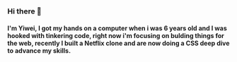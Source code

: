 ### Hi there 👋
#### I'm Yiwei, I got my hands on a computer when i was 6 years old and I was hooked with tinkering code, right now i'm focusing on bulding things for the web, recently I built a Netflix clone and are now doing a CSS deep dive to advance my skills.
<!--
**j-yw/j-yw** is a ✨ _special_ ✨ repository because its `README.md` (this file) appears on your GitHub profile.

Here are some ideas to get you started:

- 🔭 I’m currently working on ...
- 🌱 I’m currently learning ...
- 👯 I’m looking to collaborate on ...
- 🤔 I’m looking for help with ...
- 💬 Ask me about ...
- 📫 How to reach me: ...
- 😄 Pronouns: ...
- ⚡ Fun fact: ...
-->
